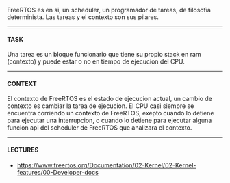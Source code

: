 FreeRTOS es en si, un scheduler, un programador de tareas, de filosofia determinista. Las tareas y el contexto son sus pilares.

---
#### TASK
Una tarea es un bloque funcionario que tiene su propio stack en ram (contexto) y puede estar o no en tiempo de ejecucion del CPU.

---
#### CONTEXT
El contexto de FreeRTOS es el estado de ejecucion actual, un cambio de contexto es cambiar la tarea de ejecucion. El CPU casi siempre se encuentra corriendo un contexto de FreeRTOS, exepto cuando lo detiene para ejecutar una interrupcion, o cuando lo detiene para ejecutar alguna funcion api del scheduler de FreeRTOS que analizara el contexto.

---
#### LECTURES
- https://www.freertos.org/Documentation/02-Kernel/02-Kernel-features/00-Developer-docs